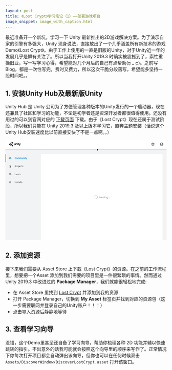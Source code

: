 ```yaml
---
layout: post
title: 《Lost Crypt》学习笔记（1）——部署游戏项目
image_snippet: image_with_caption.html
---
```

最近准备开一个新坑，学习一下 Unity 最新推出的2D游戏解决方案。为了演示自家的引擎有多强大，Unity 现身说法，直接放出了一个几乎涵盖所有新技术的游戏 Demo《Lost Crypt》。由于工作上使用的一直是旧版的Unity，对于Unity近一年的发展几乎是鲜有关注了。所以当我打开Unity 2019.3 时确实被震撼到了，索性重操旧业，写一写学习心得，希望能对几个月后的自己有点帮助(ಥ _ ಥ)。之前写Blog，都是一次性写完，费时又费力，所以这次干脆分段落写，希望能多坚持一段时间吧。。

## 1. 安装Unity Hub及最新版Unity

Unity Hub 是 Unity 公司为了方便管理各种版本的Unity发行的一个启动器，现在还兼具了社区和学习的功能，不论是初学者还是资深开发者都很值得使用。还没有用过的可以到官网对应的 [下载页面][] 下载。由于《Lost Crypt》现在还属于测试阶段，所以我们只能在 Unity 2019.3 及以上版本学习它，直奔主题安装（话说这个Unity Hub安装速度比以前直接安快了不是一点啊。。）

![安装2019](/assets/images/install-unity-2019-3.gif)

## 2. 添加资源

接下来我们需要从 Asset Store 上下载《Lost Crypt》的资源。在之前的工作流程里，想要把一个Asset 添加到我们需要的项目里是一件很繁琐的事情。然而通过 Unity 2019.3 中改进过的 **Package Manager**，我们就能很轻松地完成:

- 在 Asset Store 里找到 [Lost Crypt][] 并添加到我的资源
- 打开 Package Manager，切换到 **My Asset** 标签页并找到对应的资源包（这一步需要联网并登录自己的Unity账户！！！）
- 点击导入资源后静静地等待

## 3. 查看学习向导

没错，这个Demo里甚至还自备了学习向导，帮助你梳理各种 2D 功能并辅以快速跳转的指引。不出意外的话我可能就会按照这个向导里的顺序来写作了。正常情况下你每次打开项目都会自动弹出该向导，但你也可以在任何时候双击 `Assets/DiscoverWindow/DiscoverLostCrypt.asset` 打开该窗口。

[下载页面]: https://store.unity.com/download?ref=personal
[Lost Crypt]: https://assetstore.unity.com/packages/essentials/tutorial-projects/lost-crypt-2d-sample-project-158673
